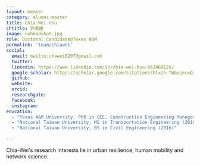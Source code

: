 ```yaml
---
layout: member
category: alumni-master
title: Chia-Wei Hsu
chtitle: 許家維
image: noheadshot.jpg
role: Doctoral Candidate@Texas A&M
permalink: 'team/chiawei'
social:
  email: mailto:chawei0207@gmail.com
  twitter: 
  linkedin: https://www.linkedin.com/in/chia-wei-hsu-b63460126/
  google-scholar: https://scholar.google.com/citations?hl=zh-TW&user=QJc1UyIAAAAJ&view_op=list_works&authuser=1&sortby=pubdate
  github: 
  website: 
  orcid: 
  researchgate: 
  facebook: 
  instagram: 
education:
  - "Texas A&M University, PhD in CEE, Construction Engineering Management (2020-)"
  - "National Taiwan University, MS in Transportation Engineering (2018)"
  - "National Taiwan University, BS in Civil Engineering (2016)"

---
```



Chia-Wei's research interests lie in urban resilience, human mobility and network science.
